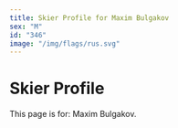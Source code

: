 ```yaml
---
title: Skier Profile for Maxim Bulgakov
sex: "M"
id: "346"
image: "/img/flags/rus.svg" 
---
```


# Skier Profile

This page is for: Maxim Bulgakov.
    